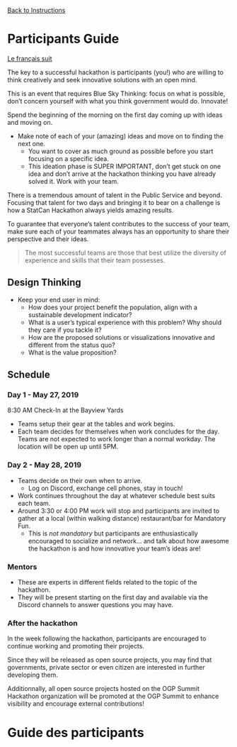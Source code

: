 [Back to Instructions](./README.md)

# Participants Guide

[Le français suit](#guide-des-participants)

The key to a successful hackathon is participants (you!) who are willing to think creatively and seek innovative solutions with an open mind.

This is an event that requires Blue Sky Thinking: focus on what is possible, don’t concern yourself with what you think government would do. Innovate!

Spend the beginning of the morning on the first day coming up with ideas and moving on.

* Make note of each of your (amazing) ideas and move on to finding the next one.
  * You want to cover as much ground as possible before you start focusing on a specific idea.
  * This ideation phase is SUPER IMPORTANT, don’t get stuck on one idea and don’t arrive at the hackathon thinking you have already solved it. Work with your team.

There is a tremendous amount of talent in the Public Service and beyond. Focusing that talent for two days and bringing it to bear on a challenge is how a StatCan Hackathon always yields amazing results.

To guarantee that everyone’s talent contributes to the success of your team, make sure each of your teammates always has an opportunity to share their perspective and their ideas.

> The most successful teams are those that best utilize the diversity of experience and skills that their team possesses.

## Design Thinking

* Keep your end user in mind:
  * How does your project benefit the population, align with a sustainable development indicator?
  * What is a user’s typical experience with this problem? Why should they care if you tackle it?
  * How are the proposed solutions or visualizations innovative and different from the status quo?
  * What is the value proposition?

## Schedule

### Day 1 - May 27, 2019

8:30 AM Check-In at the Bayview Yards

* Teams setup their gear at the tables and work begins.
* Each team decides for themselves when work concludes for the day. Teams are not expected to work longer than a normal workday. The location will be open up until 5PM.

### Day 2 - May 28, 2019

* Teams decide on their own when to arrive.
  * Log on Discord, exchange cell phones, stay in touch!
* Work continues throughout the day at whatever schedule best suits each team.
* Around 3:30 or 4:00 PM work will stop and participants are invited to gather at a local (within walking distance) restaurant/bar for Mandatory Fun.
  * This is *not mandatory* but participants are enthusiastically encouraged to socialize and network... and talk about how awesome the hackathon is and how innovative your team’s ideas are!

### Mentors

* These are experts in different fields related to the topic of the hackathon.
* They will be present starting on the first day and available via the Discord channels to answer questions you may have.

### After the hackathon

In the week following the hackathon, participants are encouraged to continue working and promoting their projects.

Since they will be released as open source projects, you may find that governments, private sector or even citizen are interested in further developing them.

Additionnally, all open source projects hosted on the OGP Summit Hackathon organization will be promoted at the OGP Summit to enhance visibility and encourage external contributions!

# Guide des participants

